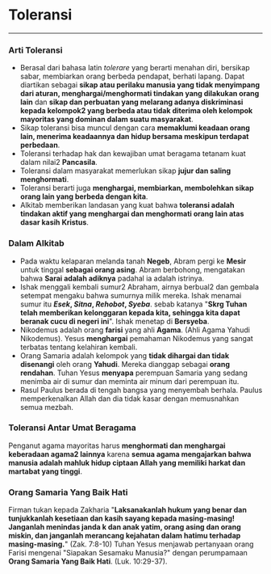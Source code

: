 # Toleransi
---

### Arti Toleransi
- Berasal dari bahasa latin *tolerare* yang berarti menahan diri, bersikap sabar, membiarkan orang berbeda pendapat, berhati lapang. Dapat diartikan sebagai **sikap atau perilaku manusia yang tidak menyimpang dari aturan, menghargai/menghormati tindakan yang dilakukan orang lain** dan **sikap dan perbuatan yang melarang adanya diskriminasi kepada kelompok2 yang berbeda atau tidak diterima oleh kelompok mayoritas yang dominan dalam suatu masyarakat**.
- Sikap toleransi bisa muncul dengan cara **memaklumi keadaan orang lain, menerima keadaannya dan hidup bersama meskipun terdapat perbedaan**.
- Toleransi terhadap hak dan kewajiban umat beragama tetanam kuat dalam nilai2 **Pancasila**.
- Toleransi dalam masyarakat memerlukan sikap **jujur dan saling menghormati**.
- Toleransi berarti juga **menghargai, membiarkan, membolehkan sikap orang lain yang berbeda dengan kita**.
- Alkitab memberikan landasan yang kuat bahwa **toleransi adalah tindakan aktif yang menghargai dan menghormati orang lain atas dasar kasih Kristus**.

### Dalam Alkitab
- Pada waktu kelaparan melanda tanah **Negeb**, Abram pergi ke **Mesir** untuk tinggal **sebagai orang asing**. Abram berbohong, mengatakan bahwa **Sarai adalah adiknya** padahal ia adalah istrinya.
- Ishak menggali kembali sumur2 Abraham, airnya berbual2 dan gembala setempat mengaku bahwa sumurnya milik mereka. Ishak menamai sumur itu ***Esek*, *Sitna*, *Rehobot*, *Syeba***. sebab katanya "**Skrg Tuhan telah memberikan kelonggaran kepada kita, sehingga kita dapat beranak cucu di negeri ini**". Ishak menetap di **Bersyeba**.
- Nikodemus adalah orang **farisi** yang ahli **Agama**. (Ahli Agama Yahudi Nikodemus). Yesus **menghargai** pemahaman Nikodemus yang sangat terbatas tentang kelahiran kembali.
- Orang Samaria adalah kelompok yang **tidak dihargai dan tidak disenangi** oleh orang **Yahudi**. Mereka dianggap sebagai **orang rendahan**. Tuhan Yesus **menyapa** perempuan Samaria yang sedang menimba air di sumur dan meminta air minum dari perempuan itu.
- Rasul Paulus berada di tengah bangsa yang menyembah berhala. Paulus memperkenalkan Allah dan dia tidak kasar dengan memusnahkan semua mezbah.

### Toleransi Antar Umat Beragama
Penganut agama mayoritas harus **menghormati dan menghargai keberadaan agama2 lainnya** karena **semua agama mengajarkan bahwa manusia adalah mahluk hidup ciptaan Allah yang memiliki harkat dan martabat yang tinggi**.

### Orang Samaria Yang Baik Hati
Firman tukan kepada Zakharia "**Laksanakanlah hukum yang benar dan tunjukkanlah kesetiaan dan kasih sayang kepada masing-masing! Janganlah menindas janda k  dan anak yatim, orang asing dan orang miskin, dan janganlah merancang kejahatan dalam hatimu terhadap masing-masing.**" (Zak. 7:8-10)
Tuhan Yesus menjawab pertanyaan orang Farisi mengenai "Siapakan Sesamaku Manusia?" dengan perumpamaan **Orang Samaria Yang Baik Hati**. (Luk. 10:29-37).